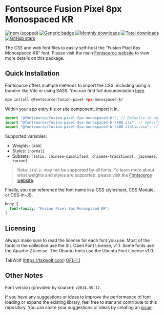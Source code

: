 # Fontsource Fusion Pixel 8px Monospaced KR

[![npm (scoped)](https://img.shields.io/npm/v/@fontsource/fusion-pixel-8px-monospaced-kr?color=brightgreen)](https://www.npmjs.com/package/@fontsource/fusion-pixel-8px-monospaced-kr) [![Generic badge](https://img.shields.io/badge/fontsource-passing-brightgreen)](https://github.com/fontsource/fontsource) [![Monthly downloads](https://badgen.net/npm/dm/@fontsource/fusion-pixel-8px-monospaced-kr)](https://github.com/fontsource/fontsource) [![Total downloads](https://badgen.net/npm/dt/@fontsource/fusion-pixel-8px-monospaced-kr)](https://github.com/fontsource/fontsource) [![GitHub stars](https://img.shields.io/github/stars/fontsource/fontsource.svg?style=social&label=Star)](https://github.com/fontsource/fontsource/stargazers)

The CSS and web font files to easily self-host the “Fusion Pixel 8px Monospaced KR” font. Please visit the main [Fontsource website](https://fontsource.org/fonts/fusion-pixel-8px-monospaced-kr) to view more details on this package.

## Quick Installation

Fontsource offers multiple methods to import the CSS, including using a bundler like Vite or using SASS. You can find full documentation [here](https://fontsource.org/docs/getting-started/introduction).

```javascript
npm install @fontsource/fusion-pixel-8px-monospaced-kr
```

Within your app entry file or site component, import it in.

```javascript
import "@fontsource/fusion-pixel-8px-monospaced-kr"; // Defaults to weight 400
import "@fontsource/fusion-pixel-8px-monospaced-kr/400.css"; // Specify weight
import "@fontsource/fusion-pixel-8px-monospaced-kr/400-italic.css"; // Specify weight and style
```

Supported variables:
- Weights: `[400]`
- Styles: `[normal]`
- Subsets: `[latin, chinese-simplified, chinese-traditional, japanese, korean]`

> Note: `italic` may not be supported by all fonts. To learn more about what weights and styles are supported, please visit the [Fontsource website](https://fontsource.org/fonts/fusion-pixel-8px-monospaced-kr).

Finally, you can reference the font name in a CSS stylesheet, CSS Module, or CSS-in-JS.

```css
body {
  font-family: "Fusion Pixel 8px Monospaced KR";
}
```

## Licensing
Always make sure to read the license for each font you use. Most of the fonts in the collection use the SIL Open Font License, v1.1. Some fonts use the Apache 2 license. The Ubuntu fonts use the Ubuntu Font License v1.0.

TakWolf (https://takwolf.com)
[OFL-1.1](https://raw.githubusercontent.com/TakWolf/fusion-pixel-font/master/LICENSE-OFL)

## Other Notes
Font version (provided by source): `v2024.05.12`.

If you have any suggestions or ideas to improve the performance of font loading or expand the existing library, feel free to star and contribute to this repository. You can share your suggestions or ideas by creating an [issue](https://github.com/fontsource/fontsource/issues).
